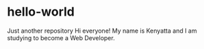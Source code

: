 # hello-world
Just another repository
Hi  everyone! My name is Kenyatta and I am studying to become a Web Developer.
